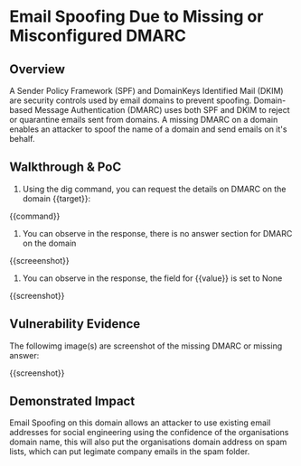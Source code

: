 # Email Spoofing Due to Missing or Misconfigured DMARC

## Overview
<!--
**Please replace text in each section below**

Email Spoofing on inbox due to missing or misconfigured DMARC on email domain Report

Resources:

- <https://mxtoolbox.com/DMARCRecordGenerator.aspx>
- <https://dmarc.org/2016/03/best-practices-for-email-senders/>
- <https://www.ftc.gov/system/files/documents/reports/businesses-can-help-stop-phishing-protect-their-brands-using-email-authentication-ftc-staff/email_authentication_staff_perspective.pdf>
-->

A Sender Policy Framework (SPF) and DomainKeys Identified Mail (DKIM) are security controls used by email domains to prevent spoofing. Domain-based Message Authentication (DMARC) uses both SPF and DKIM to reject or quarantine emails sent from domains. A missing DMARC on a domain enables an attacker to spoof the name of a domain and send emails on it's behalf.


## Walkthrough & PoC
<!--
Provide a step-by-step walkthrough on how to access the vulnerable injection point, and how to exploit the vulnerability.
Adding a dot-pointed walkthrough with relevant screenshots will speed triage time and result in faster rewards!

Example:

1. Using the dig command, you can request the details on DMARC on the domain `www.inscope.com`

```bash
dig TXT
```

1. You can observe in the response, there is no answer section for DMARC on the domain

```text

 <<>> DiG 9.10.6 <<>> TXT _DMARC.inscope.com
;; global options: +cmd
;; Got answer:
;; ->>HEADER<<- opcode: QUERY, status: NOERROR, id: 22363
;; flags: qr rd ra; QUERY: 1, ANSWER: 1, AUTHORITY: 0, ADDITIONAL: 0

;; QUESTION SECTION:
;_DMARC.inscope.com.		IN	TXT

;; Query time: 99 msec
;; SERVER: 127.0.0.1#53(127.0.0.1)
;; WHEN: Wed Nov 04 10:47:32 AWST 2020
;; MSG SIZE  rcvd: 122
```

OR

1. You can observe in the response, the field for `Q=` is set to None

```text
; <<>> DiG 9.10.6 <<>> TXT _DMARC.inscope.com
;; global options: +cmd
;; Got answer:
;; ->>HEADER<<- opcode: QUERY, status: NOERROR, id: 44738
;; flags: qr rd ra; QUERY: 1, ANSWER: 1, AUTHORITY: 0, ADDITIONAL: 0

;; QUESTION SECTION:
;_DMARC.inscope.com.		IN	TXT

;; ANSWER SECTION:
_DMARC.inscope.com.	300	IN	TXT	"v=DMARC1; p=none; rua=mailto:admin@inscope.com"

;; Query time: 98 msec
;; SERVER: 127.0.0.1#53(127.0.0.1)
;; WHEN: Wed Nov 04 11:03:44 AWST 2020
;; MSG SIZE  rcvd: 122
```

-->

1. Using the dig command, you can request the details on DMARC on the domain {{target}}:

{{command}}

1. You can observe in the response, there is no answer section for DMARC on the domain

{{screeenshot}}

1. You can observe in the response, the field for {{value}} is set to None

{{screenshot}}


## Vulnerability Evidence
<!--
This requires a spoofed email being sent from the non-email domain, you can attach the entire email content, including headers to the submission.
-->

The followimg image(s) are screenshot of the missing DMARC or missing answer:

{{screenshot}}


## Demonstrated Impact
<!--
Email Spoofing on this domain allows an attacker to use existing email addresses for social engineering using the confidence of the organisations domain name, this will also put the organisations domain address on spam lists, which can put legimate company emails in the spam folder.
-->

Email Spoofing on this domain allows an attacker to use existing email addresses for social engineering using the confidence of the organisations domain name, this will also put the organisations domain address on spam lists, which can put legimate company emails in the spam folder.


